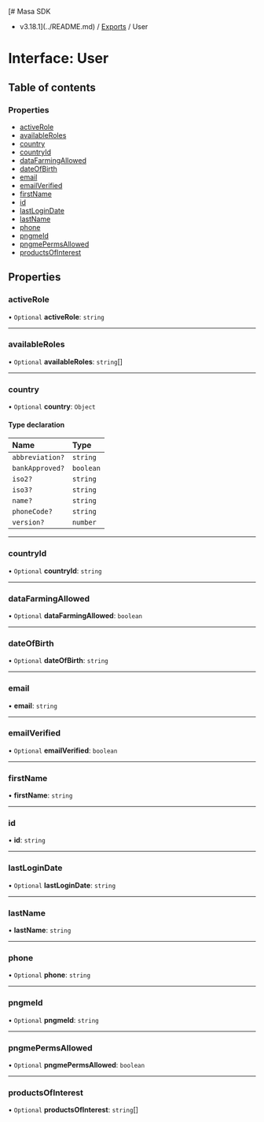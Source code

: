 [# Masa SDK
 - v3.18.1](../README.md) / [Exports](../modules.md) / User

# Interface: User

## Table of contents

### Properties

- [activeRole](User.md#activerole)
- [availableRoles](User.md#availableroles)
- [country](User.md#country)
- [countryId](User.md#countryid)
- [dataFarmingAllowed](User.md#datafarmingallowed)
- [dateOfBirth](User.md#dateofbirth)
- [email](User.md#email)
- [emailVerified](User.md#emailverified)
- [firstName](User.md#firstname)
- [id](User.md#id)
- [lastLoginDate](User.md#lastlogindate)
- [lastName](User.md#lastname)
- [phone](User.md#phone)
- [pngmeId](User.md#pngmeid)
- [pngmePermsAllowed](User.md#pngmepermsallowed)
- [productsOfInterest](User.md#productsofinterest)

## Properties

### activeRole

• `Optional` **activeRole**: `string`

___

### availableRoles

• `Optional` **availableRoles**: `string`[]

___

### country

• `Optional` **country**: `Object`

#### Type declaration

| Name | Type |
| :------ | :------ |
| `abbreviation?` | `string` |
| `bankApproved?` | `boolean` |
| `iso2?` | `string` |
| `iso3?` | `string` |
| `name?` | `string` |
| `phoneCode?` | `string` |
| `version?` | `number` |

___

### countryId

• `Optional` **countryId**: `string`

___

### dataFarmingAllowed

• `Optional` **dataFarmingAllowed**: `boolean`

___

### dateOfBirth

• `Optional` **dateOfBirth**: `string`

___

### email

• **email**: `string`

___

### emailVerified

• `Optional` **emailVerified**: `boolean`

___

### firstName

• **firstName**: `string`

___

### id

• **id**: `string`

___

### lastLoginDate

• `Optional` **lastLoginDate**: `string`

___

### lastName

• **lastName**: `string`

___

### phone

• `Optional` **phone**: `string`

___

### pngmeId

• `Optional` **pngmeId**: `string`

___

### pngmePermsAllowed

• `Optional` **pngmePermsAllowed**: `boolean`

___

### productsOfInterest

• `Optional` **productsOfInterest**: `string`[]
